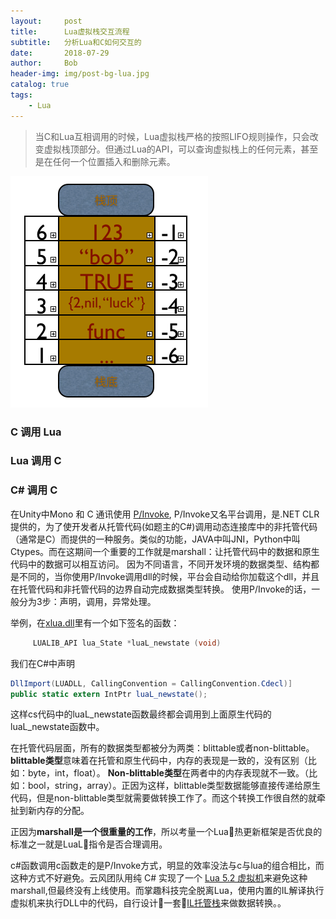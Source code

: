 ```yaml
---
layout:     post
title:      Lua虚拟栈交互流程
subtitle:   分析Lua和C如何交互的
date:       2018-07-29
author:     Bob
header-img: img/post-bg-lua.jpg
catalog: true
tags:
    - Lua
---
```


>当C和Lua互相调用的时候，Lua虚拟栈严格的按照LIFO规则操作，只会改变虚拟栈顶部分。但通过Lua的API，可以查询虚拟栈上的任何元素，甚至是在任何一个位置插入和删除元素。

![image](/img/pos_5.png)

### C 调用 Lua



### Lua 调用 C


### C# 调用 C
在Unity中Mono 和 C 通讯使用 [P/Invoke](https://msdn.microsoft.com/zh-cn/library/aa686045.aspx),
P/Invoke又名平台调用，是.NET CLR提供的，为了使开发者从托管代码(如题主的C#)调用动态连接库中的非托管代码（通常是C）而提供的一种服务。类似的功能，JAVA中叫JNI，Python中叫Ctypes。而在这期间一个重要的工作就是marshall：让托管代码中的数据和原生代码中的数据可以相互访问。
因为不同语言，不同开发环境的数据类型、结构都是不同的，当你使用P/Invoke调用dll的时候，平台会自动给你加载这个dll，并且在托管代码和非托管代码的边界自动完成数据类型转换。
使用P/Invoke的话，一般分为3步：声明，调用，异常处理。

举例，在[xlua.dll](https://github.com/Tencent/xLua)里有一个如下签名的函数：
```c
     LUALIB_API lua_State *luaL_newstate (void) 
```
我们在C#中声明

```c#
DllImport(LUADLL, CallingConvention = CallingConvention.Cdecl)]
public static extern IntPtr luaL_newstate();
```

这样cs代码中的luaL_newstate函数最终都会调用到上面原生代码的luaL_newstate函数中。

在托管代码层面，所有的数据类型都被分为两类：blittable或者non-blittable。
**blittable类型**意味着在托管和原生代码中，内存的表现是一致的，没有区别（比如：byte，int，float）。
**Non-blittable类型**在两者中的内存表现就不一致。（比如：bool，string，array）。正因为这样，blittable类型数据能够直接传递给原生代码，但是non-blittable类型就需要做转换工作了。而这个转换工作很自然的就牵扯到新内存的分配。

正因为**marshall是一个很重量的工作**，所以考量一个Lua热更新框架是否优良的标准之一就是LuaL指令是否合理调用。

c#函数调用c函数走的是P/Invoke方式，明显的效率没法与c与lua的组合相比，而这种方式不好避免。云风团队用纯 C# 实现了一个 [Lua 5.2 虚拟机](https://github.com/xebecnan/UniLua)来避免这种marshall,但最终没有上线使用。而掌趣科技完全脱离Lua，使用内置的IL解译执行虚拟机来执行DLL中的代码，自行设计一套[IL托管栈](https://ourpalm.github.io/ILRuntime/public/v1/guide/principle.html)来做数据转换。。




